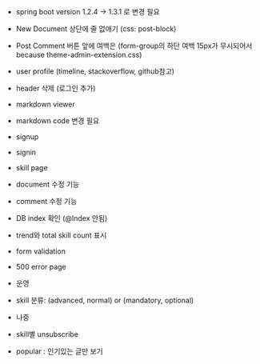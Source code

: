 - spring boot version 1.2.4 -> 1.3.1 로 변경 필요
- New Document 상단에 줄 없애기 (css: post-block)
- Post Comment 버튼 앞에 여백은 (form-group의 하단 여백 15px가 무시되어서 because theme-admin-extension.css)

- user profile (timeline, stackoverflow, github참고)
- header 삭제 (로그인 추가)
- markdown viewer
- markdown code 변경 필요
- signup
- signin
- skill page
- document 수정 기능
- comment 수정 기능
- DB index 확인 (@Index 안됨)
- trend와 total skill count 표시
- form validation
- 500 error page

- 운영
- skill 분류: (advanced, normal) or (mandatory, optional)

- 나중
- skill별 unsubscribe
- popular : 인기있는 글만 보기
